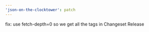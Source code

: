 ```yaml
---
'json-on-the-clocktower': patch
---
```


fix: use fetch-depth=0 so we get all the tags in Changeset Release
